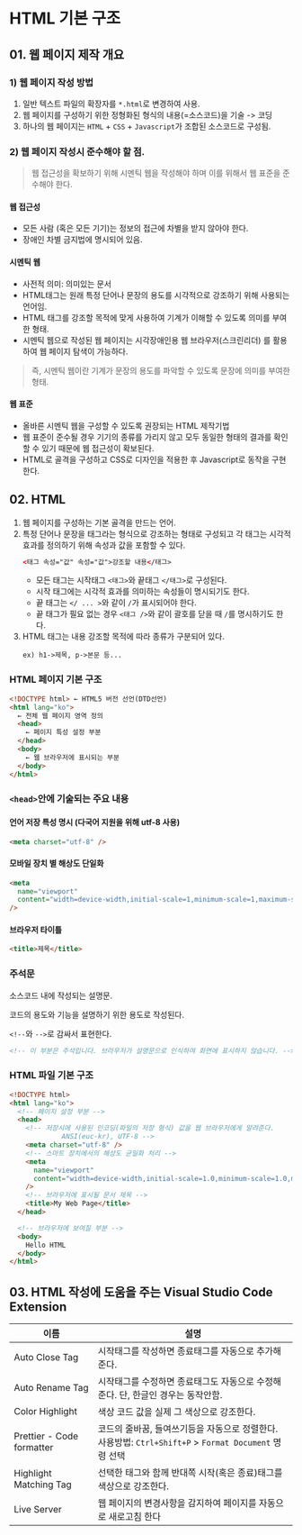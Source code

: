 # HTML 기본 구조

## 01. 웹 페이지 제작 개요

### 1) 웹 페이지 작성 방법

1. 일반 텍스트 파일의 확장자를 `*.html`로 변경하여 사용.
1. 웹 페이지를 구성하기 위한 정형화된 형식의 내용(=소스코드)을 기술 -> 코딩
1. 하나의 웹 페이지는 `HTML` + `CSS` + `Javascript`가 조합된 소스코드로 구성됨.

### 2) 웹 페이지 작성시 준수해야 할 점.

> 웹 접근성을 확보하기 위해 시멘틱 웹을 작성해야 하며 이를 위해서 웹 표준을 준수해야 한다.

#### 웹 접근성

- 모든 사람 (혹은 모든 기기)는 정보의 접근에 차별을 받지 않아야 한다.
- 장애인 차별 금지법에 명시되어 있음.

#### 시멘틱 웹

- 사전적 의미: 의미있는 문서
- HTML태그는 원래 특정 단어나 문장의 용도를 시각적으로 강조하기 위해 사용되는 언어임.
- HTML 태그를 강조할 목적에 맞게 사용하여 기계가 이해할 수 있도록 의미를 부여한 형태.
- 시멘틱 웹으로 작성된 웹 페이지는 시각장애인용 웹 브라우저(스크린리더) 를 활용하여 웹 페이지 탐색이 가능하다.

> 즉, 시멘틱 웹이란 기계가 문장의 용도를 파악할 수 있도록 문장에 의미를 부여한 형태.

#### 웹 표준

- 올바른 시멘틱 웹을 구성할 수 있도록 권장되는 HTML 제작기법
- 웹 표준이 준수될 경우 기기의 종류를 가리지 않고 모두 동일한 형태의 결과를 확인할 수 있기 때문에 웹 접근성이 확보된다.
- HTML로 골격을 구성하고 CSS로 디자인을 적용한 후 Javascript로 동작을 구현한다.

## 02. HTML

1. 웹 페이지를 구성하는 기본 골격을 만드는 언어.
1. 특정 단어나 문장을 태그라는 형식으로 강조하는 형태로 구성되고 각 태그는 시각적 효과를 정의하기 위해 속성과 값을 포함할 수 있다.
   ```html
   <태그 속성="값" 속성="값">강조할 내용</태그>
   ```
   - 모든 태그는 시작태그 `<태그>`와 끝태그 `</태그>`로 구성된다.
   - 시작 태그에는 시각적 효과를 의미하는 속성들이 명시되기도 한다.
   - 끝 태그는 `</ ... >`와 같이 `/`가 표시되어야 한다.
   - 끝 태그가 필요 없는 경우 `<태그 />`와 같이 괄호를 닫을 때 `/`를 명시하기도 한다.
1. HTML 태그는 내용 강조할 목적에 따라 종류가 구분되어 있다.
   ```
   ex) h1->제목, p->본문 등...
   ```

### HTML 페이지 기본 구조

```html
<!DOCTYPE html> ← HTML5 버전 선언(DTD선언)
<html lang="ko">
  ← 전체 웹 페이지 영역 정의
  <head>
    ← 페이지 특성 설정 부분
  </head>
  <body>
    ← 웹 브라우저에 표시되는 부분
  </body>
</html>
```

### `<head>`안에 기술되는 주요 내용

#### 언어 저장 특성 명시 (다국어 지원을 위해 utf-8 사용)

```html
<meta charset="utf-8" />
```

#### 모바일 장치 별 해상도 단일화

```html
<meta
  name="viewport"
  content="width=device-width,initial-scale=1,minimum-scale=1,maximum-scale=1,user-scalable=no"
/>
```

#### 브라우저 타이틀

```html
<title>제목</title>
```

### 주석문

소스코드 내에 작성되는 설명문.

코드의 용도와 기능을 설명하기 위한 용도로 작성된다.

`<!--`와 `-->`로 감싸서 표현한다.

```html
<!-- 이 부분은 주석입니다. 브라우저가 설명문으로 인식하여 화면에 표시하지 않습니다. -->
```

### HTML 파일 기본 구조

```html
<!DOCTYPE html>
<html lang="ko">
  <!-- 페이지 설정 부분 -->
  <head>
    <!-- 저장시에 사용된 인코딩(파일의 저장 형식) 값을 웹 브라우저에게 알려준다. 
             ANSI(euc-kr), UTF-8 -->
    <meta charset="utf-8" />
    <!-- 스마트 장치에서의 해상도 균일화 처리 -->
    <meta
      name="viewport"
      content="width=device-width,initial-scale=1.0,minimum-scale=1.0,maximum-scale=1.0,user-scalable=no"
    />
    <!-- 브라우저에 표시될 문서 제목 -->
    <title>My Web Page</title>
  </head>

  <!-- 브라우저에 보여질 부분 -->
  <body>
    Hello HTML
  </body>
</html>
```

## 03. HTML 작성에 도움을 주는 Visual Studio Code Extension

| 이름                      | 설명                                                                                                      |
| ------------------------- | --------------------------------------------------------------------------------------------------------- |
| Auto Close Tag            | 시작태그를 작성하면 종료태그를 자동으로 추가해준다.                                                       |
| Auto Rename Tag           | 시작태그를 수정하면 종료태그도 자동으로 수정해준다. 단, 한글인 경우는 동작안함.                           |
| Color Highlight           | 색상 코드 값을 실제 그 색상으로 강조한다.                                                                 |
| Prettier - Code formatter | 코드의 줄바꿈, 들여쓰기등을 자동으로 정렬한다.<br/>사용방법: `Ctrl+Shift+P` > `Format Document` 명령 선택 |
| Highlight Matching Tag    | 선택한 태그와 함께 반대쪽 시작(혹은 종료)태그를 색상으로 강조한다.                                        |
| Live Server               | 웹 페이지의 변경사항을 감지하여 페이지를 자동으로 새로고침 한다                                           |
